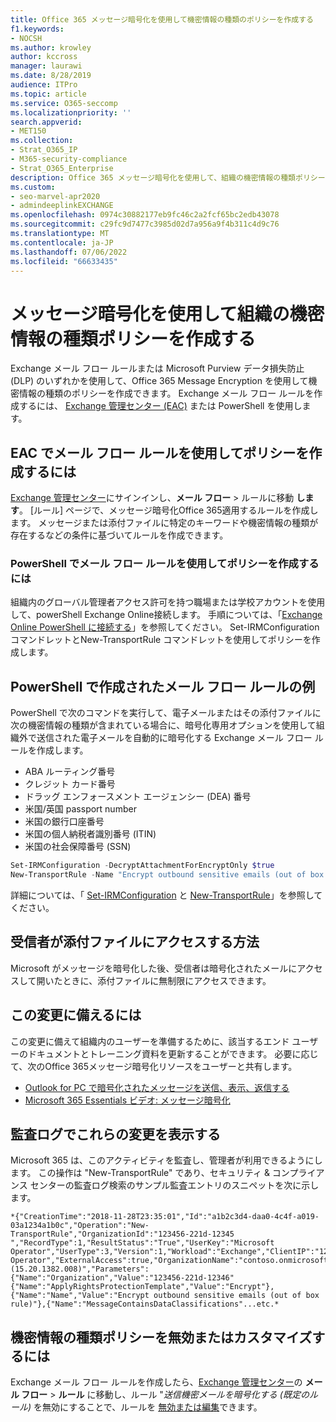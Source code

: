 ```yaml
---
title: Office 365 メッセージ暗号化を使用して機密情報の種類のポリシーを作成する
f1.keywords:
- NOCSH
ms.author: krowley
author: kccross
manager: laurawi
ms.date: 8/28/2019
audience: ITPro
ms.topic: article
ms.service: O365-seccomp
ms.localizationpriority: ''
search.appverid:
- MET150
ms.collection:
- Strat_O365_IP
- M365-security-compliance
- Strat_O365_Enterprise
description: Office 365 メッセージ暗号化を使用して、組織の機密情報の種類ポリシーを作成する方法について説明します。
ms.custom:
- seo-marvel-apr2020
- admindeeplinkEXCHANGE
ms.openlocfilehash: 0974c30882177eb9fc46c2a2fcf65bc2edb43078
ms.sourcegitcommit: c29fc9d7477c3985d02d7a956a9f4b311c4d9c76
ms.translationtype: MT
ms.contentlocale: ja-JP
ms.lasthandoff: 07/06/2022
ms.locfileid: "66633435"
---
```

# <a name="create-a-sensitive-information-type-policy-for-your-organization-using-message-encryption"></a>メッセージ暗号化を使用して組織の機密情報の種類ポリシーを作成する

Exchange メール フロー ルールまたは Microsoft Purview データ損失防止 (DLP) のいずれかを使用して、Office 365 Message Encryption を使用して機密情報の種類のポリシーを作成できます。 Exchange メール フロー ルールを作成するには、 <a href="https://go.microsoft.com/fwlink/p/?linkid=2059104" target="_blank">Exchange 管理センター (EAC)</a> または PowerShell を使用します。

## <a name="to-create-the-policy-by-using-mail-flow-rules-in-the-eac"></a>EAC でメール フロー ルールを使用してポリシーを作成するには

<a href="https://go.microsoft.com/fwlink/p/?linkid=2059104" target="_blank">Exchange 管理センター</a>にサインインし、**メール フロー** >  ルールに移動 **します**。 [ルール] ページで、メッセージ暗号化Office 365適用するルールを作成します。 メッセージまたは添付ファイルに特定のキーワードや機密情報の種類が存在するなどの条件に基づいてルールを作成できます。

### <a name="to-create-the-policy-by-using-mail-flow-rules-in-powershell"></a>PowerShell でメール フロー ルールを使用してポリシーを作成するには

組織内のグローバル管理者アクセス許可を持つ職場または学校アカウントを使用して、powerShell Exchange Online接続します。 手順については、「[Exchange Online PowerShell に接続する](/powershell/exchange/connect-to-exchange-online-powershell)」を参照してください。 Set-IRMConfigurationコマンドレットとNew-TransportRule コマンドレットを使用してポリシーを作成します。

## <a name="example-mail-flow-rule-created-with-powershell"></a>PowerShell で作成されたメール フロー ルールの例

PowerShell で次のコマンドを実行して、電子メールまたはその添付ファイルに次の機密情報の種類が含まれている場合に、暗号化専用オプションを使用して組織外で送信された電子メールを自動的に暗号化する Exchange メール フロー ルールを作成します。

- ABA ルーティング番号
- クレジット カード番号
- ドラッグ エンフォースメント エージェンシー (DEA) 番号
- 米国/英国 passport number
- 米国の銀行口座番号
- 米国の個人納税者識別番号 (ITIN)
- 米国の社会保障番号 (SSN)

```powershell
Set-IRMConfiguration -DecryptAttachmentForEncryptOnly $true
New-TransportRule -Name "Encrypt outbound sensitive emails (out of box rule)" -SentToScope  NotInOrganization  -ApplyRightsProtectionTemplate "Encrypt" -MessageContainsDataClassifications @(@{Name="ABA Routing Number"; minCount="1"},@{Name="Credit Card Number"; minCount="1"},@{Name="Drug Enforcement Agency (DEA) Number"; minCount="1"},@{Name="U.S. / U.K. Passport Number"; minCount="1"},@{Name="U.S. Bank Account Number"; minCount="1"},@{Name="U.S. Individual Taxpayer Identification Number (ITIN)"; minCount="1"},@{Name="U.S. Social Security Number (SSN)"; minCount="1"}) -SenderNotificationType "NotifyOnly"
```

詳細については、「 [Set-IRMConfiguration](/powershell/module/exchange/set-irmconfiguration) と [New-TransportRule](/powershell/module/exchange/new-transportrule)」を参照してください。

## <a name="how-recipients-access-attachments"></a>受信者が添付ファイルにアクセスする方法

Microsoft がメッセージを暗号化した後、受信者は暗号化されたメールにアクセスして開いたときに、添付ファイルに無制限にアクセスできます。

## <a name="to-prepare-for-this-change"></a>この変更に備えるには

この変更に備えて組織内のユーザーを準備するために、該当するエンド ユーザーのドキュメントとトレーニング資料を更新することができます。 必要に応じて、次のOffice 365メッセージ暗号化リソースをユーザーと共有します。

- [Outlook for PC で暗号化されたメッセージを送信、表示、返信する](https://support.microsoft.com/office/send-view-and-reply-to-encrypted-messages-in-outlook-for-pc-eaa43495-9bbb-4fca-922a-df90dee51980)
- [Microsoft 365 Essentials ビデオ: メッセージ暗号化](https://youtu.be/CQR0cG_iEUc)

## <a name="view-these-changes-in-the-audit-log"></a>監査ログでこれらの変更を表示する

Microsoft 365 は、このアクティビティを監査し、管理者が利用できるようにします。 この操作は "New-TransportRule" であり、セキュリティ & コンプライアンス センターの監査ログ検索のサンプル監査エントリのスニペットを次に示します。

```text
*{"CreationTime":"2018-11-28T23:35:01","Id":"a1b2c3d4-daa0-4c4f-a019-03a1234a1b0c","Operation":"New-TransportRule","OrganizationId":"123456-221d-12345 ","RecordType":1,"ResultStatus":"True","UserKey":"Microsoft Operator","UserType":3,"Version":1,"Workload":"Exchange","ClientIP":"123.456.147.68:17584","ObjectId":"","UserId":"Microsoft Operator","ExternalAccess":true,"OrganizationName":"contoso.onmicrosoft.com","OriginatingServer":"CY4PR13MBXXXX (15.20.1382.008)","Parameters": {"Name":"Organization","Value":"123456-221d-12346"{"Name":"ApplyRightsProtectionTemplate","Value":"Encrypt"},{"Name":"Name","Value":"Encrypt outbound sensitive emails (out of box rule)"},{"Name":"MessageContainsDataClassifications"...etc.*
```

## <a name="to-disable-or-customize-the-sensitive-information-types-policy"></a>機密情報の種類ポリシーを無効またはカスタマイズするには

Exchange メール フロー ルールを作成したら、<a href="https://go.microsoft.com/fwlink/p/?linkid=2059104" target="_blank">Exchange 管理センター</a>の **メール フロー** > **ルール** に移動し、ルール "*送信機密メールを暗号化する (既定のルール)* を無効にすることで、ルールを [無効または編集](/exchange/security-and-compliance/mail-flow-rules/manage-mail-flow-rules#enable-or-disable-a-mail-flow-rule)できます。
